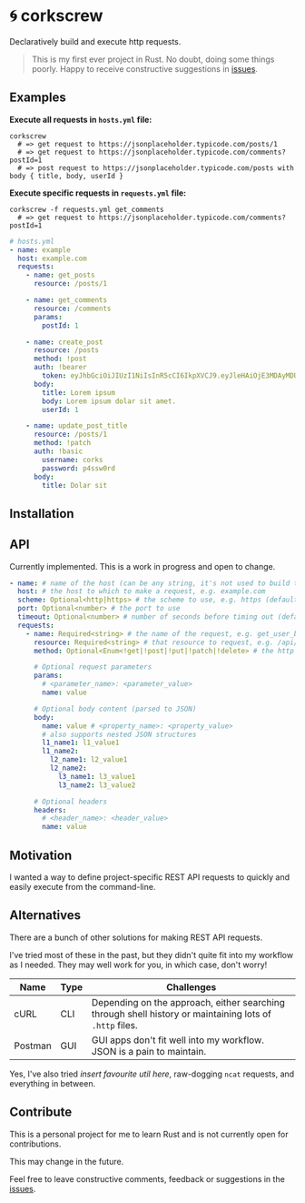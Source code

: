 # 🌀 corkscrew

Declaratively build and execute http requests.

> This is my first ever project in Rust. No doubt, doing some things poorly. Happy to receive constructive suggestions in [issues](https://github.com/nixpig/corkscrew/issues).

## Examples

**Execute all requests in `hosts.yml` file:**

```shell
corkscrew
  # => get request to https://jsonplaceholder.typicode.com/posts/1
  # => get request to https://jsonplaceholder.typicode.com/comments?postId=1
  # => post request to https://jsonplaceholder.typicode.com/posts with body { title, body, userId }
```

**Execute specific requests in `requests.yml` file:**

```shell
corkscrew -f requests.yml get_comments
  # => get request to https://jsonplaceholder.typicode.com/comments?postId=1
```

```yaml
# hosts.yml
- name: example
  host: example.com
  requests:
    - name: get_posts
      resource: /posts/1

    - name: get_comments
      resource: /comments
      params:
        postId: 1

    - name: create_post
      resource: /posts
      method: !post
      auth: !bearer
        token: eyJhbGciOiJIUzI1NiIsInR5cCI6IkpXVCJ9.eyJleHAiOjE3MDAyMDU4MjIsImlzX2FkbWluIjpmYWxzZSwidXNlcl9pZCI6Mn0.1uKA2rzEoOajZ5bBnxes9XIUo2iOwKCD7bVVwvRzJ48
      body:
        title: Lorem ipsum
        body: Lorem ipsum dolar sit amet.
        userId: 1

    - name: update_post_title
      resource: /posts/1
      method: !patch
      auth: !basic
        username: corks
        password: p4ssw0rd
      body:
        title: Dolar sit
```

## Installation

## API

Currently implemented. This is a work in progress and open to change.

```yaml
- name: # name of the host (can be any string, it's not used to build the actual request)
  host: # the host to which to make a request, e.g. example.com
  scheme: Optional<http|https> # the scheme to use, e.g. https (default: http)
  port: Optional<number> # the port to use
  timeout: Optional<number> # number of seconds before timing out (default: 30)
  requests:
    - name: Required<string> # the name of the request, e.g. get_user_by_id
      resource: Required<string> # that resource to request, e.g. /api/user
      method: Optional<Enum<!get|!post|!put|!patch|!delete> # the http method to use, e.g. !post (default: !get)

      # Optional request parameters
      params:
        # <parameter_name>: <parameter_value>
        name: value

      # Optional body content (parsed to JSON)
      body:
        name: value # <property_name>: <property_value>
        # also supports nested JSON structures
        l1_name1: l1_value1
        l1_name2:
          l2_name1: l2_value1
          l2_name2:
            l3_name1: l3_value1
            l3_name2: l3_value2

      # Optional headers
      headers:
        # <header_name>: <header_value>
        name: value
```

## Motivation

I wanted a way to define project-specific REST API requests to quickly and easily execute from the command-line.

## Alternatives

There are a bunch of other solutions for making REST API requests.

I've tried most of these in the past, but they didn't quite fit into my workflow as I needed. They may well work for you, in which case, don't worry!

| Name    | Type | Challenges                                                                                              |
| ------- | ---- | ------------------------------------------------------------------------------------------------------- |
| cURL    | CLI  | Depending on the approach, either searching through shell history or maintaining lots of `.http` files. |
| Postman | GUI  | GUI apps don't fit well into my workflow. JSON is a pain to maintain.                                   |

Yes, I've also tried _insert favourite util here_, raw-dogging `ncat` requests, and everything in between.

## Contribute

This is a personal project for me to learn Rust and is not currently open for contributions.

This may change in the future.

Feel free to leave constructive comments, feedback or suggestions in the [issues](https://github.com/nixpig/corkscrew/issues).

